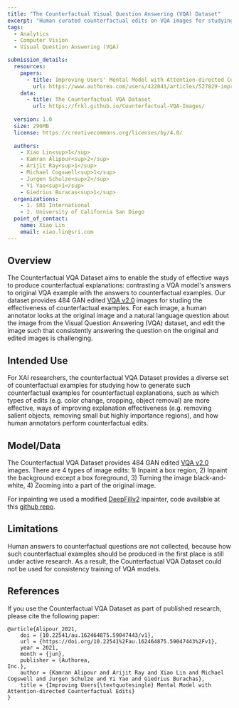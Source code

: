 ```yaml
---
title: "The Counterfactual Visual Question Answering (VQA) Dataset"
excerpt: "Human curated counterfactual edits on VQA images for studying effective ways to produce counterfactual explanations."
tags:
  - Analytics
  - Computer Vision
  - Visual Question Answering (VQA)

submission_details:
  resources: 
    papers:
      - title: Improving Users' Mental Model with Attention-directed Counterfactual Edits
        url: https://www.authorea.com/users/422041/articles/527829-improving-users-mental-model-with-attention-directed-counterfactual-edits
    data:
      - title: The Counterfactual VQA Dataset
        url: https://frkl.github.io/Counterfactual-VQA-Images/
  
  version: 1.0
  size: 296MB
  license: https://creativecommons.org/licenses/by/4.0/
   
  authors:
    - Xiao Lin<sup>1</sup>
    - Kamran Alipour<sup>2</sup>
    - Arijit Ray<sup>1</sup>
    - Michael Cogswell<sup>1</sup>
    - Jurgen Schulze<sup>2</sup>
    - Yi Yao<sup>1</sup>
    - Giedrius Buracas<sup>1</sup>
  organizations:
    - 1. SRI International
    - 2. University of California San Diego
  point_of_contact:
    name: Xiao Lin
    email: xiao.lin@sri.com
---
```


   
## Overview

The Counterfactual VQA Dataset aims to enable the study of effective ways to produce counterfactual explanations: contrasting a VQA model's answers to original VQA example with the answers to counterfactual examples. Our dataset provides 484 GAN edited [VQA v2.0](https://visualqa.org/) images for studing the effectiveness of counterfactual examples. For each image, a human annotator looks at the original image and a natural language question about the image from the Visual Question Answering (VQA) dataset, and edit the image such that consistently answering the question on the original and edited images is challenging.

## Intended Use

For XAI researchers, the counterfactual VQA Dataset provides a diverse set of counterfactual examples for studying how to generate such counterfactual examples for counterfactual explanations, such as which types of edits (e.g. color change, cropping, object removal) are more effective, ways of improving explanation effectiveness (e.g. removing salient objects, removing small but highly importance regions), and how human annotators perform counterfactual edits.

## Model/Data

The Counterfactual VQA Dataset provides 484 GAN edited [VQA v2.0](https://visualqa.org/) images. There are 4 types of image edits: 1) Inpaint a box region, 2) Inpaint the background except a box foreground, 3) Turning the image black-and-white, 4) Zooming into a part of the original image.

For inpainting we used a modified [DeepFillv2](http://arxiv.org/abs/1806.03589) inpainter, code available at this [github repo](https://github.com/zzzace2000/generative_inpainting).


## Limitations

Human answers to counterfactual questions are not collected, because how such counterfactual examples should be produced in the first place is still under active research. As a result, the Counterfactual VQA Dataset could not be used for consistency training of VQA models. 

## References

If you use the Counterfactual VQA Dataset as part of published research, please cite the following paper:

```
@article{Alipour_2021,
	doi = {10.22541/au.162464875.59047443/v1},
	url = {https://doi.org/10.22541%2Fau.162464875.59047443%2Fv1},
	year = 2021,
	month = {jun},
	publisher = {Authorea,
Inc.},
	author = {Kamran Alipour and Arijit Ray and Xiao Lin and Michael Cogswell and Jurgen Schulze and Yi Yao and Giedrius Burachas},
	title = {Improving Users{\textquotesingle} Mental Model with Attention-directed Counterfactual Edits}
}
```